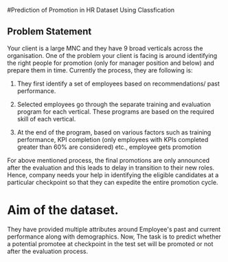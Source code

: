 #Prediction of Promotion in HR Dataset Using Classfication


## Problem Statement
Your client is a large MNC and they have 9 broad verticals across the organisation. One of the problem your client is facing is around identifying the right people for promotion (only for manager position and below) and prepare them in time. Currently the process, they are following is:

1. They first identify a set of employees based on recommendations/ past performance.

2. Selected employees go through the separate training and evaluation program for each vertical. These programs are based on the required skill of each vertical.

3. At the end of the program, based on various factors such as training performance, KPI completion (only employees with KPIs completed greater than 60% are considered) etc., employee gets promotion

For above mentioned process, the final promotions are only announced after the evaluation and this leads to delay in transition to their new roles. Hence, company needs your help in identifying the eligible candidates at a particular checkpoint so that they can expedite the entire promotion cycle.

# Aim of the dataset.
They have provided multiple attributes around Employee's past and current performance along with demographics. Now, The task is to predict whether a potential promotee at checkpoint in the test set will be promoted or not after the evaluation process.

